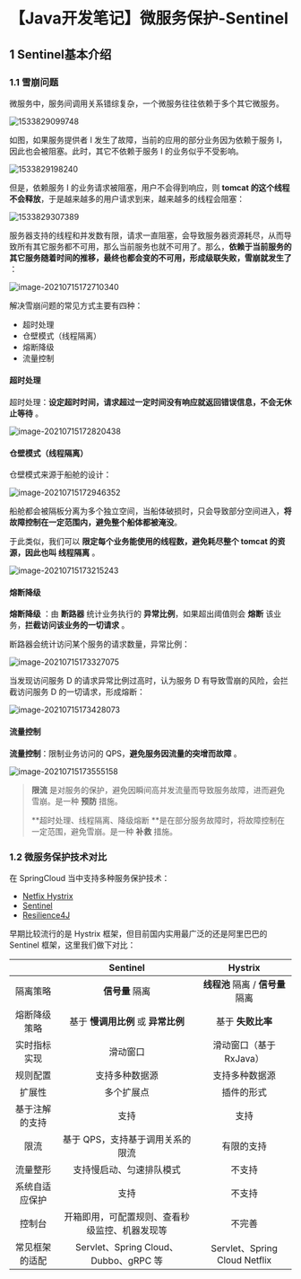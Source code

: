 # 【Java开发笔记】微服务保护-Sentinel

## 1 Sentinel基本介绍

### 1.1 雪崩问题

微服务中，服务间调用关系错综复杂，一个微服务往往依赖于多个其它微服务。 

![1533829099748](./【Java开发笔记】微服务保护-Sentinel.assets/1533829099748.png)

如图，如果服务提供者 I 发生了故障，当前的应用的部分业务因为依赖于服务 I，因此也会被阻塞。此时，其它不依赖于服务 I 的业务似乎不受影响。

![1533829198240](./【Java开发笔记】微服务保护-Sentinel.assets/fxnts1.png)

但是，依赖服务 I 的业务请求被阻塞，用户不会得到响应，则 **tomcat 的这个线程不会释放**，于是越来越多的用户请求到来，越来越多的线程会阻塞：

![1533829307389](./【Java开发笔记】微服务保护-Sentinel.assets/tv48gd.png)

服务器支持的线程和并发数有限，请求一直阻塞，会导致服务器资源耗尽，从而导致所有其它服务都不可用，那么当前服务也就不可用了。那么，**依赖于当前服务的其它服务随着时间的推移，最终也都会变的不可用，形成级联失败，雪崩就发生了** ：

![image-20210715172710340](./【Java开发笔记】微服务保护-Sentinel.assets/83jzx0.png)

解决雪崩问题的常见方式主要有四种：

- 超时处理
- 仓壁模式（线程隔离）
- 熔断降级
- 流量控制

#### 超时处理

超时处理：**设定超时时间，请求超过一定时间没有响应就返回错误信息，不会无休止等待** 。

![image-20210715172820438](./【Java开发笔记】微服务保护-Sentinel.assets/image-20210715172820438.png)



#### 仓壁模式（线程隔离）

仓壁模式来源于船舱的设计：

![image-20210715172946352](./【Java开发笔记】微服务保护-Sentinel.assets/image-20210715172946352.png)

船舱都会被隔板分离为多个独立空间，当船体破损时，只会导致部分空间进入，**将故障控制在一定范围内，避免整个船体都被淹没**。

于此类似，我们可以 **限定每个业务能使用的线程数，避免耗尽整个 tomcat 的资源，因此也叫 线程隔离** 。

![image-20210715173215243](./【Java开发笔记】微服务保护-Sentinel.assets/image-20210715173215243.png)

#### 熔断降级

**熔断降级** ：由 **断路器** 统计业务执行的 **异常比例**，如果超出阈值则会 **熔断** 该业务，**拦截访问该业务的一切请求** 。

断路器会统计访问某个服务的请求数量，异常比例：

![image-20210715173327075](./【Java开发笔记】微服务保护-Sentinel.assets/image-20210715173327075.png)

当发现访问服务 D 的请求异常比例过高时，认为服务 D 有导致雪崩的风险，会拦截访问服务 D 的一切请求，形成熔断：

![image-20210715173428073](./【Java开发笔记】微服务保护-Sentinel.assets/image-20210715173428073.png)

#### 流量控制

**流量控制**：限制业务访问的 QPS，**避免服务因流量的突增而故障** 。

![image-20210715173555158](./【Java开发笔记】微服务保护-Sentinel.assets/image-20210715173555158.png)

> **限流** 是对服务的保护，避免因瞬间高并发流量而导致服务故障，进而避免雪崩。是一种 **预防** 措施。
>
> **超时处理、线程隔离、降级熔断 **是在部分服务故障时，将故障控制在一定范围，避免雪崩。是一种 **补救** 措施。

### 1.2 微服务保护技术对比

在 SpringCloud 当中支持多种服务保护技术：

- [Netfix Hystrix](https://github.com/Netflix/Hystrix)
- [Sentinel](https://github.com/alibaba/Sentinel)
- [Resilience4J](https://github.com/resilience4j/resilience4j)

早期比较流行的是 Hystrix 框架，但目前国内实用最广泛的还是阿里巴巴的 Sentinel 框架，这里我们做下对比：

|                |                  **Sentinel**                  |            **Hystrix**            |
| :------------: | :--------------------------------------------: | :-------------------------------: |
|    隔离策略    |                **信号量** 隔离                 | **线程池** 隔离 / **信号量** 隔离 |
|  熔断降级策略  |      基于 **慢调用比例** 或 **异常比例**       |         基于 **失败比率**         |
|  实时指标实现  |                    滑动窗口                    |      滑动窗口（基于 RxJava）      |
|    规则配置    |                 支持多种数据源                 |          支持多种数据源           |
|     扩展性     |                   多个扩展点                   |            插件的形式             |
| 基于注解的支持 |                      支持                      |               支持                |
|      限流      |        基于 QPS，支持基于调用关系的限流        |            有限的支持             |
|    流量整形    |            支持慢启动、匀速排队模式            |              不支持               |
| 系统自适应保护 |                      支持                      |              不支持               |
|     控制台     | 开箱即用，可配置规则、查看秒级监控、机器发现等 |              不完善               |
| 常见框架的适配 |     Servlet、Spring Cloud、Dubbo、gRPC 等      |   Servlet、Spring Cloud Netflix   |


























































































